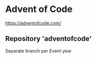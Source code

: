 # Advent of Code
https://adventofcode.com/
## Repository 'adventofcode'
Separate branch per Event year
